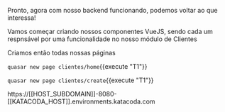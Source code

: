Pronto, agora com nosso backend funcionando, podemos voltar ao que interessa!

Vamos começar criando nossos componentes VueJS, sendo cada um respnsável por uma funcionalidade no nosso módulo de Clientes

Criamos então todas nossas páginas

`quasar new page clientes/home`{{execute "T1"}}

`quasar new page clientes/create`{{execute "T1"}}

https://[[HOST_SUBDOMAIN]]-8080-[[KATACODA_HOST]].environments.katacoda.com
